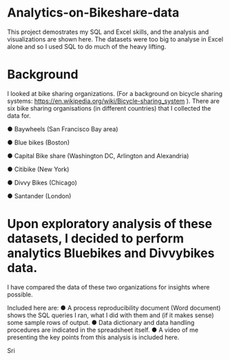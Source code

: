 # Analytics-on-Bikeshare-data
  This project demostrates my SQL and Excel skills, and the analysis and visualizations are shown here. The datasets were too big to analyse in Excel alone and so I used SQL to do much of the heavy lifting.

# Background

I looked at bike sharing organizations. (For a background on bicycle sharing systems: https://en.wikipedia.org/wiki/Bicycle-sharing_system ).  There are six bike sharing organisations (in different countries) that I collected the data for.

●	Baywheels (San Francisco Bay area)

●	Blue bikes (Boston)

●	Capital Bike share (Washington DC, Arlington and Alexandria)

●	Citibike (New York)

●	Divvy Bikes (Chicago)

●	Santander (London)


# Upon exploratory analysis of these datasets, I decided to perform analytics Bluebikes and Divvybikes data.

I have compared the data of these two organizations for insights where possible.

Included here are: 
  ● A process reproducibility document (Word document) shows the SQL queries I ran, what I did with them and (if it makes sense) some sample rows of output. 
  ● Data dictionary and data handling procedures are indicated in the spreadsheet itself. 
  ●	A video of me presenting the key points from this analysis is included here. 

Sri

